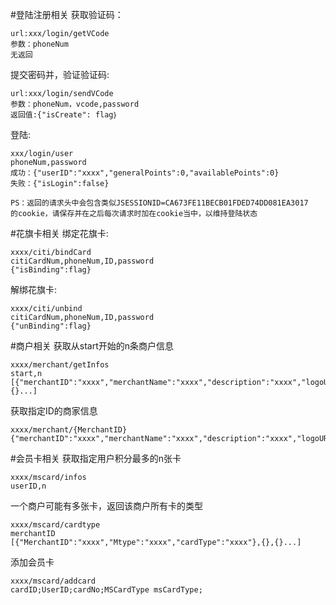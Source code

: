 #登陆注册相关
获取验证码：
```$xslt
url:xxx/login/getVCode
参数：phoneNum
无返回
```
提交密码并，验证验证码:
```$xslt
url:xxx/login/sendVCode
参数：phoneNum，vcode,password
返回值:{"isCreate": flag｝
```
登陆:
```$xslt
xxx/login/user
phoneNum,password
成功：{"userID":"xxxx","generalPoints":0,"availablePoints":0}
失败：{"isLogin":false}

PS：返回的请求头中会包含类似JSESSIONID=CA673FE11BECB01FDED74DD081EA3017
的cookie，请保存并在之后每次请求时加在cookie当中，以维持登陆状态
```
#花旗卡相关
绑定花旗卡:
```
xxxx/citi/bindCard
citiCardNum,phoneNum,ID,password
{"isBinding":flag}
```
解绑花旗卡:
```
xxxx/citi/unbind
citiCardNum,phoneNum,ID,password
{"unBinding":flag}
```
#商户相关
获取从start开始的n条商户信息
```
xxxx/merchant/getInfos
start,n
[{"merchantID":"xxxx","merchantName":"xxxx","description":"xxxx","logoURL":"xxxx"},{}...]
```
获取指定ID的商家信息
```
xxxx/merchant/{MerchantID}
{"merchantID":"xxxx","merchantName":"xxxx","description":"xxxx","logoURL":"xxxx"}
```
#会员卡相关
获取指定用户积分最多的n张卡
```
xxxx/mscard/infos
userID,n

```
一个商户可能有多张卡，返回该商户所有卡的类型
```
xxxx/mscard/cardtype
merchantID
[{"MerchantID":"xxxx","Mtype":"xxxx","cardType":"xxxx"},{},{}...]
```
添加会员卡
```
xxxx/mscard/addcard
cardID;UserID;cardNo;MSCardType msCardType;
```
